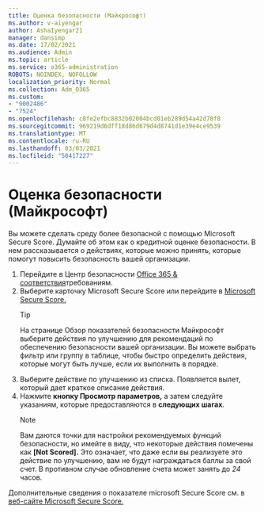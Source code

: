 ```yaml
---
title: Оценка безопасности (Майкрософт)
ms.author: v-aiyengar
author: AshaIyengar21
manager: dansimp
ms.date: 17/02/2021
ms.audience: Admin
ms.topic: article
ms.service: o365-administration
ROBOTS: NOINDEX, NOFOLLOW
localization_priority: Normal
ms.collection: Adm_O365
ms.custom:
- "9002486"
- "7524"
ms.openlocfilehash: c8fe2efbc8832b02004bcd01eb289d54a42d78f8
ms.sourcegitcommit: 969219d6dff18d86d679d4d8741d1e39e4ce9539
ms.translationtype: MT
ms.contentlocale: ru-RU
ms.lasthandoff: 03/03/2021
ms.locfileid: "50417227"
---
```

# <a name="microsoft-secure-score"></a>Оценка безопасности (Майкрософт)

Вы можете сделать среду более безопасной с помощью Microsoft Secure Score. Думайте об этом как о кредитной оценке безопасности. В нем рассказывается о действиях, которые можно принять, которые помогут повысить безопасность вашей организации.

1. Перейдите в Центр безопасности [Office 365 & соответствия](https://go.microsoft.com/fwlink/p/?linkid=2077143)требованиям.
1. Выберите карточку Microsoft Secure Score или перейдите в [Microsoft Secure Score.](https://go.microsoft.com/fwlink/?linkid=2099589)
    > [!TIP]
    >  На странице Обзор показателей безопасности Майкрософт выберите действия по улучшению для рекомендаций по обеспечению безопасности вашей организации. Вы можете выбрать фильтр или группу в таблице, чтобы быстро определить действия, которые могут быть лучше, если их выполнить в порядке.
1. Выберите действие по улучшению из списка. Появляется вылет, который дает краткое описание действия.
1. Нажмите **кнопку Просмотр параметров,** а затем следуйте указаниям, которые предоставляются в **следующих шагах**.
    > [!NOTE]
    > Вам даются точки для настройки рекомендуемых функций безопасности, но имейте в виду, что некоторые действия помечены как **[Not Scored].** Это означает, что даже если вы реализуете это действие по улучшению, вам не будут награждаться баллы за свой счет. В противном случае обновление счета может занять до *24* часов.

Дополнительные сведения о показателе microsoft Secure Score см. в [веб-сайте Microsoft Secure Score.](https://go.microsoft.com/fwlink/?linkid=2103077)